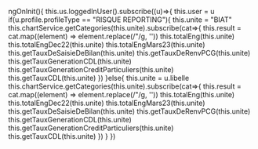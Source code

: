  ngOnInit(){
    this.us.loggedInUser().subscribe((u)=>{
      this.user = u
      if(u.profile.profileType == "RISQUE REPORTING"){
        this.unite = "BIAT"
        this.chartService.getCategories(this.unite).subscribe(cat=>{
          this.result = cat.map((element) => element.replace(/"/g, ''))
          this.totalEng(this.unite)
          this.totalEngDec22(this.unite)
          this.totalEngMars23(this.unite)
          this.getTauxDeSaisieDeBilan(this.unite)
          this.getTauxDeRenvPCG(this.unite)
          this.getTauxGenerationCDL(this.unite)
          this.getTauxGenerationCreditParticuliers(this.unite)
          this.getTauxCDL(this.unite)
        })
      }else{
        this.unite = u.libelle
        this.chartService.getCategories(this.unite).subscribe(cat=>{
          this.result = cat.map((element) => element.replace(/"/g, ''))
          this.totalEng(this.unite)
          this.totalEngDec22(this.unite)
          this.totalEngMars23(this.unite)
          this.getTauxDeSaisieDeBilan(this.unite)
          this.getTauxDeRenvPCG(this.unite)
          this.getTauxGenerationCDL(this.unite)
          this.getTauxGenerationCreditParticuliers(this.unite)
          this.getTauxCDL(this.unite)
        })
      }
    })
